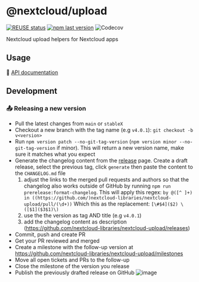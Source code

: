 <!--
  - SPDX-FileCopyrightText: 2022 Nextcloud GmbH and Nextcloud contributors
  - SPDX-License-Identifier: AGPL-3.0-or-later
-->
# @nextcloud/upload

[![REUSE status](https://api.reuse.software/badge/github.com/nextcloud-libraries/nextcloud-upload)](https://api.reuse.software/info/github.com/nextcloud-libraries/nextcloud-upload)
[![npm last version](https://img.shields.io/npm/v/@nextcloud/upload.svg?style=flat-square)](https://www.npmjs.com/package/@nextcloud/upload)
![Codecov](https://img.shields.io/codecov/c/github/nextcloud-libraries/nextcloud-upload?style=flat-square)

Nextcloud upload helpers for Nextcloud apps 

## Usage
📘 [API documentation](https://nextcloud-libraries.github.io/nextcloud-upload)

## Development

### 📤 Releasing a new version

- Pull the latest changes from `main` or `stableX`
- Checkout a new branch with the tag name (e.g `v4.0.1`): `git checkout -b v<version>`
- Run `npm version patch --no-git-tag-version` (`npm version minor --no-git-tag-version` if minor).
  This will return a new version name, make sure it matches what you expect
- Generate the changelog content from the [release](https://github.com/nextcloud-libraries/nextcloud-upload/releases) page.
  Create a draft release, select the previous tag, click `generate` then paste the content to the `CHANGELOG.md` file
  1. adjust the links to the merged pull requests and authors so that the changelog also works outside of GitHub
     by running `npm run prerelease:format-changelog`.
     This will apply this regex: `by @([^ ]+) in ((https://github.com/)nextcloud-libraries/nextcloud-upload/pull/(\d+))`
     Which this as the replacement: `[\#$4]($2) \([$1]($3$1)\)`
  2. use the the version as tag AND title (e.g `v4.0.1`)
  3. add the changelog content as description (https://github.com/nextcloud-libraries/nextcloud-upload/releases)
- Commit, push and create PR
- Get your PR reviewed and merged
- Create a milestone with the follow-up version at https://github.com/nextcloud-libraries/nextcloud-upload/milestones
- Move all open tickets and PRs to the follow-up
- Close the milestone of the version you release
- Publish the previously drafted release on GitHub
  ![image](https://user-images.githubusercontent.com/14975046/124442568-2a952500-dd7d-11eb-82a2-402f9170231a.png)
